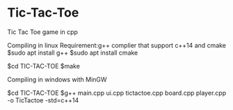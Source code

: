 # Tic-Tac-Toe
Tic Tac Toe game in cpp

Compiling in linux
Requirement:g++ complier that support c++14 and cmake
    $sudo apt install g++
    $sudo apt install cmake

$cd TIC-TAC-TOE
$make

Compiling in windows with MinGW

$cd TIC-TAC-TOE
$g++ main.cpp ui.cpp tictactoe.cpp board.cpp player.cpp -o TicTactoe -std=c++14
